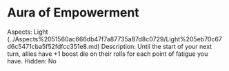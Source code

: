 # Aura of Empowerment

Aspects: Light (../Aspects%2051560ac666db47f7a87735a87d8c0729/Light%205eb70c67d6c5471cba5f52fdfcc351e8.md)
Description: Until the start of your next turn, allies have +1 boost die on their rolls for each point of fatigue you have.
Hidden: No